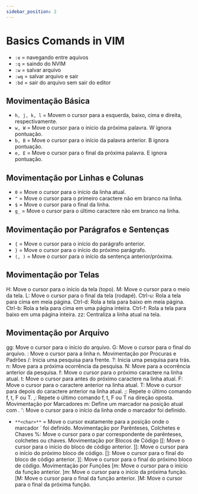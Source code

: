 ```yaml
---
sidebar_position: 2
---
```


# Basics Comands in VIM

- ``:e``  = navegando entre aquivos
- ``:q``  = saindo do NVIM
- ``:w``  = salvar arquivo
- ``:wq`` = salvar arquivo e sair
- ``:bd`` = sair do arquivo sem sair do editor

## Movimentação Básica
- ``h, j, k, l`` = Movem o cursor para a esquerda, baixo, cima e direita, respectivamente.
- ``w, W``       = Move o cursor para o início da próxima palavra. W ignora pontuação.
- ``b, B``       = Move o cursor para o início da palavra anterior. B ignora pontuação.
- ``e, E``       = Move o cursor para o final da próxima palavra. E ignora pontuação.

## Movimentação por Linhas e Colunas
- ``0``  = Move o cursor para o início da linha atual.
- ``^``  = Move o cursor para o primeiro caractere não em branco na linha.
- ``$``  = Move o cursor para o final da linha.
- ``g_`` = Move o cursor para o último caractere não em branco na linha.

## Movimentação por Parágrafos e Sentenças
- ``{``    = Move o cursor para o início do parágrafo anterior.
- ``}``    = Move o cursor para o início do próximo parágrafo.
- ``(, )`` = Move o cursor para o início da sentença anterior/próxima.

## Movimentação por Telas
H: Move o cursor para o início da tela (topo).
M: Move o cursor para o meio da tela.
L: Move o cursor para o final da tela (rodapé).
Ctrl-u: Rola a tela para cima em meia página.
Ctrl-d: Rola a tela para baixo em meia página.
Ctrl-b: Rola a tela para cima em uma página inteira.
Ctrl-f: Rola a tela para baixo em uma página inteira.
zz: Centraliza a linha atual na tela.

## Movimentação por Arquivo
gg: Move o cursor para o início do arquivo.
G: Move o cursor para o final do arquivo.
: Move o cursor para a linha n.
Movimentação por Procuras e Padrões
/: Inicia uma pesquisa para frente.
?: Inicia uma pesquisa para trás.
n: Move para a próxima ocorrência da pesquisa.
N: Move para a ocorrência anterior da pesquisa.
f<char>: Move o cursor para o próximo caractere <char> na linha atual.
t<char>: Move o cursor para antes do próximo caractere <char> na linha atual.
F<char>: Move o cursor para o caractere <char> anterior na linha atual.
T<char>: Move o cursor para depois do caractere <char> anterior na linha atual.
;: Repete o último comando f, t, F ou T.
,: Repete o último comando f, t, F ou T na direção oposta.
Movimentação por Marcadores
m<char>: Define um marcador na posição atual com <char>.
'<char>: Move o cursor para o início da linha onde o marcador <char> foi definido.
- ``**<char>**`` = Move o cursor exatamente para a posição onde o marcador <char>` foi definido.
Movimentação por Parênteses, Colchetes e Chaves
%: Move o cursor para o par correspondente de parênteses, colchetes ou chaves.
Movimentação por Blocos de Código
[[: Move o cursor para o início do bloco de código anterior.
]]: Move o cursor para o início do próximo bloco de código.
[]: Move o cursor para o final do bloco de código anterior.
][: Move o cursor para o final do próximo bloco de código.
Movimentação por Funções
[m: Move o cursor para o início da função anterior.
]m: Move o cursor para o início da próxima função.
[M: Move o cursor para o final da função anterior.
]M: Move o cursor para o final da próxima função.
